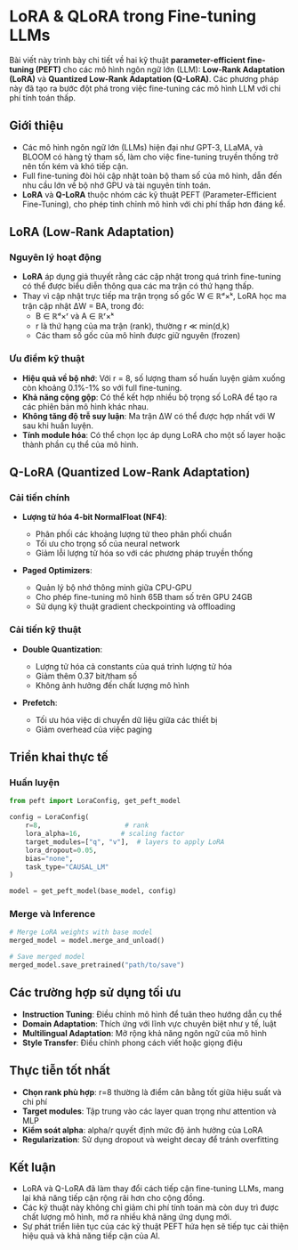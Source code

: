 # LoRA & QLoRA trong Fine-tuning LLMs

Bài viết này trình bày chi tiết về hai kỹ thuật **parameter-efficient fine-tuning (PEFT)** cho các mô hình ngôn ngữ lớn (LLM): **Low-Rank Adaptation (LoRA)** và **Quantized Low-Rank Adaptation (Q-LoRA)**. Các phương pháp này đã tạo ra bước đột phá trong việc fine-tuning các mô hình LLM với chi phí tính toán thấp.

## Giới thiệu

- Các mô hình ngôn ngữ lớn (LLMs) hiện đại như GPT-3, LLaMA, và BLOOM có hàng tỷ tham số, làm cho việc fine-tuning truyền thống trở nên tốn kém và khó tiếp cận.
- Full fine-tuning đòi hỏi cập nhật toàn bộ tham số của mô hình, dẫn đến nhu cầu lớn về bộ nhớ GPU và tài nguyên tính toán.
- **LoRA** và **Q-LoRA** thuộc nhóm các kỹ thuật PEFT (Parameter-Efficient Fine-Tuning), cho phép tinh chỉnh mô hình với chi phí thấp hơn đáng kể.

## LoRA (Low-Rank Adaptation)

### Nguyên lý hoạt động

- **LoRA** áp dụng giả thuyết rằng các cập nhật trong quá trình fine-tuning có thể được biểu diễn thông qua các ma trận có thứ hạng thấp.
- Thay vì cập nhật trực tiếp ma trận trọng số gốc W ∈ ℝᵈ×ᵏ, LoRA học ma trận cập nhật ΔW = BA, trong đó:
  - B ∈ ℝᵈ×ʳ và A ∈ ℝʳ×ᵏ
  - r là thứ hạng của ma trận (rank), thường r ≪ min(d,k)
  - Các tham số gốc của mô hình được giữ nguyên (frozen)

### Ưu điểm kỹ thuật

- **Hiệu quả về bộ nhớ**: Với r = 8, số lượng tham số huấn luyện giảm xuống còn khoảng 0.1%-1% so với full fine-tuning.
- **Khả năng cộng gộp**: Có thể kết hợp nhiều bộ trọng số LoRA để tạo ra các phiên bản mô hình khác nhau.
- **Không tăng độ trễ suy luận**: Ma trận ΔW có thể được hợp nhất với W sau khi huấn luyện.
- **Tính module hóa**: Có thể chọn lọc áp dụng LoRA cho một số layer hoặc thành phần cụ thể của mô hình.

## Q-LoRA (Quantized Low-Rank Adaptation)

### Cải tiến chính

- **Lượng tử hóa 4-bit NormalFloat (NF4)**:
  - Phân phối các khoảng lượng tử theo phân phối chuẩn
  - Tối ưu cho trọng số của neural network
  - Giảm lỗi lượng tử hóa so với các phương pháp truyền thống

- **Paged Optimizers**:
  - Quản lý bộ nhớ thông minh giữa CPU-GPU
  - Cho phép fine-tuning mô hình 65B tham số trên GPU 24GB
  - Sử dụng kỹ thuật gradient checkpointing và offloading

### Cải tiến kỹ thuật

- **Double Quantization**:
  - Lượng tử hóa cả constants của quá trình lượng tử hóa
  - Giảm thêm 0.37 bit/tham số
  - Không ảnh hưởng đến chất lượng mô hình

- **Prefetch**:
  - Tối ưu hóa việc di chuyển dữ liệu giữa các thiết bị
  - Giảm overhead của việc paging

## Triển khai thực tế

### Huấn luyện

```python
from peft import LoraConfig, get_peft_model

config = LoraConfig(
    r=8,                     # rank
    lora_alpha=16,          # scaling factor
    target_modules=["q", "v"],  # layers to apply LoRA
    lora_dropout=0.05,
    bias="none",
    task_type="CAUSAL_LM"
)

model = get_peft_model(base_model, config)
```

### Merge và Inference

```python
# Merge LoRA weights with base model
merged_model = model.merge_and_unload()

# Save merged model
merged_model.save_pretrained("path/to/save")
```

## Các trường hợp sử dụng tối ưu

- **Instruction Tuning**: Điều chỉnh mô hình để tuân theo hướng dẫn cụ thể
- **Domain Adaptation**: Thích ứng với lĩnh vực chuyên biệt như y tế, luật
- **Multilingual Adaptation**: Mở rộng khả năng ngôn ngữ của mô hình
- **Style Transfer**: Điều chỉnh phong cách viết hoặc giọng điệu

## Thực tiễn tốt nhất

- **Chọn rank phù hợp**: r=8 thường là điểm cân bằng tốt giữa hiệu suất và chi phí
- **Target modules**: Tập trung vào các layer quan trọng như attention và MLP
- **Kiểm soát alpha**: alpha/r quyết định mức độ ảnh hưởng của LoRA
- **Regularization**: Sử dụng dropout và weight decay để tránh overfitting

## Kết luận

- LoRA và Q-LoRA đã làm thay đổi cách tiếp cận fine-tuning LLMs, mang lại khả năng tiếp cận rộng rãi hơn cho cộng đồng.
- Các kỹ thuật này không chỉ giảm chi phí tính toán mà còn duy trì được chất lượng mô hình, mở ra nhiều khả năng ứng dụng mới.
- Sự phát triển liên tục của các kỹ thuật PEFT hứa hẹn sẽ tiếp tục cải thiện hiệu quả và khả năng tiếp cận của AI.